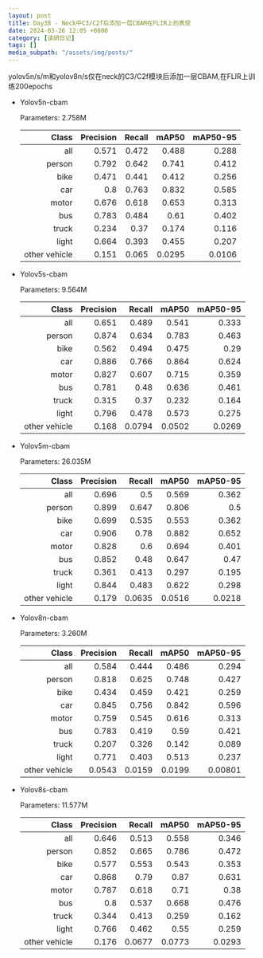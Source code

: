 ```yaml
---
layout: post
title: Day38 - Neck中C3/C2f后添加一层CBAM在FLIR上的表现
date: 2024-03-26 12:05 +0800
category: [读研日记]
tags: []
media_subpath: "/assets/img/posts/"
---
```


yolov5n/s/m和yolov8n/s仅在neck的C3/C2f模块后添加一层CBAM,在FLIR上训练200epochs

- Yolov5n-cbam

    Parameters: 2.758M

    |                Class|  Precision|     Recall|      mAP50|   mAP50-95|
    |                 ---:|       ---:|       ---:|       ---:|       ---:|
    |                  all|      0.571|      0.472|      0.488|      0.288|
    |               person|      0.792|      0.642|      0.741|      0.412|
    |                 bike|      0.471|      0.441|      0.412|      0.256|
    |                  car|        0.8|      0.763|      0.832|      0.585|
    |                motor|      0.676|      0.618|      0.653|      0.313|
    |                  bus|      0.783|      0.484|       0.61|      0.402|
    |                truck|      0.234|       0.37|      0.174|      0.116|
    |                light|      0.664|      0.393|      0.455|      0.207|
    |        other vehicle|      0.151|      0.065|     0.0295|     0.0106|

- Yolov5s-cbam

    Parameters: 9.564M

    |                Class|  Precision|     Recall|      mAP50|   mAP50-95|
    |                 ---:|       ---:|       ---:|       ---:|       ---:|
    |                  all|      0.651|      0.489|      0.541|      0.333|
    |               person|      0.874|      0.634|      0.783|      0.463|
    |                 bike|      0.562|      0.494|      0.475|       0.29|
    |                  car|      0.886|      0.766|      0.864|      0.624|
    |                motor|      0.827|      0.607|      0.715|      0.359|
    |                  bus|      0.781|       0.48|      0.636|      0.461|
    |                truck|      0.315|       0.37|      0.232|      0.164|
    |                light|      0.796|      0.478|      0.573|      0.275|
    |        other vehicle|      0.168|     0.0794|     0.0502|     0.0269|

- Yolov5m-cbam

    Parameters: 26.035M

    |                Class|  Precision|     Recall|      mAP50|   mAP50-95|
    |                 ---:|       ---:|       ---:|       ---:|       ---:|
    |                  all|      0.696|        0.5|      0.569|      0.362|
    |               person|      0.899|      0.647|      0.806|        0.5|
    |                 bike|      0.699|      0.535|      0.553|      0.362|
    |                  car|      0.906|       0.78|      0.882|      0.652|
    |                motor|      0.828|        0.6|      0.694|      0.401|
    |                  bus|      0.852|       0.48|      0.647|       0.47|
    |                truck|      0.361|      0.413|      0.297|      0.195|
    |                light|      0.844|      0.483|      0.622|      0.298|
    |        other vehicle|      0.179|     0.0635|     0.0516|     0.0218|

- Yolov8n-cbam

    Parameters: 3.260M

    |                Class|  Precision|     Recall|      mAP50|   mAP50-95|
    |                 ---:|       ---:|       ---:|       ---:|       ---:|
    |                  all|      0.584|      0.444|      0.486|      0.294|
    |               person|      0.818|      0.625|      0.748|      0.427|
    |                 bike|      0.434|      0.459|      0.421|      0.259|
    |                  car|      0.845|      0.756|      0.842|      0.596|
    |                motor|      0.759|      0.545|      0.616|      0.313|
    |                  bus|      0.783|      0.419|       0.59|      0.421|
    |                truck|      0.207|      0.326|      0.142|      0.089|
    |                light|      0.771|      0.403|      0.513|      0.237|
    |        other vehicle|     0.0543|     0.0159|     0.0199|    0.00801|

- Yolov8s-cbam

    Parameters: 11.577M

    |                Class|  Precision|     Recall|      mAP50|   mAP50-95|
    |                 ---:|       ---:|       ---:|       ---:|       ---:|
    |                  all|      0.646|      0.513|      0.558|      0.346|
    |               person|      0.852|      0.665|      0.786|      0.472|
    |                 bike|      0.577|      0.553|      0.543|      0.353|
    |                  car|      0.868|       0.79|       0.87|      0.631|
    |                motor|      0.787|      0.618|       0.71|       0.38|
    |                  bus|        0.8|      0.537|      0.668|      0.476|
    |                truck|      0.344|      0.413|      0.259|      0.162|
    |                light|      0.766|      0.462|       0.55|      0.259|
    |        other vehicle|      0.176|     0.0677|     0.0773|     0.0293|
